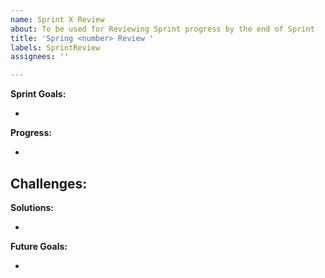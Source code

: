 ```yaml
---
name: Sprint X Review
about: To be used for Reviewing Sprint progress by the end of Sprint
title: 'Spring <number> Review '
labels: SprintReview
assignees: ''

---
```


**Sprint Goals:**

- 

**Progress:**

- 

**Challenges:**
- 

**Solutions:**

- 

**Future Goals:**

-
